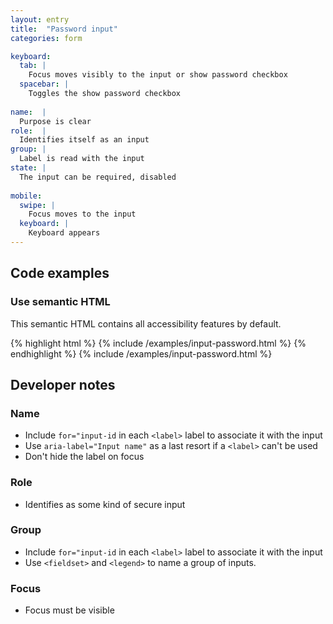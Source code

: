 ```yaml
---
layout: entry
title:  "Password input"
categories: form

keyboard:
  tab: |
    Focus moves visibly to the input or show password checkbox
  spacebar: |
    Toggles the show password checkbox
  
name:  |
  Purpose is clear
role:  |
  Identifies itself as an input
group: |
  Label is read with the input
state: |
  The input can be required, disabled
      
mobile:
  swipe: |
    Focus moves to the input
  keyboard: |
    Keyboard appears
---
```


## Code examples

### Use semantic HTML
This semantic HTML contains all accessibility features by default. 

{% highlight html %}
{% include /examples/input-password.html %}
{% endhighlight %}
{% include /examples/input-password.html %}

## Developer notes

### Name
- Include `for="input-id` in each `<label>` label to associate it with the input
- Use `aria-label="Input name"` as a last resort if a `<label>` can't be used
- Don't hide the label on focus

### Role
- Identifies as some kind of secure input


### Group
- Include `for="input-id` in each `<label>` label to associate it with the input
- Use `<fieldset>` and `<legend>` to name a group of inputs.

### Focus
- Focus must be visible